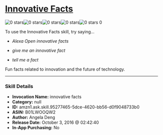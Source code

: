 # [Innovative Facts](http://alexa.amazon.com/#skills/amzn1.ask.skill.95277465-5dce-4620-bb56-d0f9048733b0)
![0 stars](../../images/ic_star_border_black_18dp_1x.png)![0 stars](../../images/ic_star_border_black_18dp_1x.png)![0 stars](../../images/ic_star_border_black_18dp_1x.png)![0 stars](../../images/ic_star_border_black_18dp_1x.png)![0 stars](../../images/ic_star_border_black_18dp_1x.png) 0

To use the Innovative Facts skill, try saying...

* *Alexa Open innovative facts*

* *give me an innovative fact*

* *tell me a fact*

Fun facts related to innovation and the future of technology.

***

### Skill Details

* **Invocation Name:** innovative facts
* **Category:** null
* **ID:** amzn1.ask.skill.95277465-5dce-4620-bb56-d0f9048733b0
* **ASIN:** B01LWOOQW2
* **Author:** Angela Deng
* **Release Date:** October 3, 2016 @ 02:42:40
* **In-App Purchasing:** No
